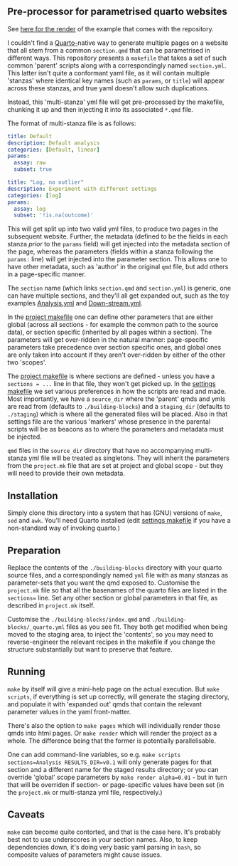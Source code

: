 ## Pre-processor for parametrised quarto websites

See [here for the render](https://franciscrickinstitute.github.io/babs-pre-quarto/)
of the example that comes with the repository.

I couldn't find a
[Quarto-](https://github.com/quarto-dev/quarto-cli)native way to
generate multiple pages on a website that all stem from a common
`section.qmd` that can be parametrised in different ways. This
repository presents a `makefile` that takes a set of such common
'parent' scripts along with a correspondingly named
`section.yml`. This latter isn't quite a conformant yaml file, as it
will contain multiple 'stanzas' where identical key names (such as
`params`, or `title`) will appear across these stanzas, and true yaml
doesn't allow such duplications.

Instead, this 'multi-stanza' yml file will get pre-processed by the
makefile, chunking it up and then injecting it into its associated
`*.qmd` file.

The format of multi-stanza file is as follows:

```yml
title: Default
description: Default analysis
categories: [Default, linear]
params:
  assay: raw
  subset: true

title: "Log, no outlier"
description: Experiment with different settings 
categories: [log]
params:
  assay: log
  subset: '!is.na(outcome)'
```

This will get split up into two valid yml files, to produce two pages
in the subsequent website.  Further, the metadata (defined to be the
fields in each stanza _prior_ to the `params` field) will get injected
into the metadata section of the page, whereas the parameters (fields
within a stanza following the `params:` line) will get injected into
the parameter section.  This allows one to have other metadata, such
as 'author' in the original `qmd` file, but add others in a
page-specific manner.

The `section` name (which links `section.qmd` and `section.yml`) is
generic, one can have multiple sections, and they'll all get expanded
out, such as the toy examples
[Analysis.yml](building-blocks/Analysis.yml) and
[Down-stream.yml](building-blocks/Down-stream.yml).

In the [project makefile](project.mk) one can define other parameters
that are either global (across all sections - for example the common
path to the source data), or section specific (inherited by all pages
within a section).  The parameters will get over-ridden in the natural
manner: page-specific parameters take precedence over section specific
ones, and global ones are only taken into account if they aren't
over-ridden by either of the other two 'scopes'.

The [project makefile](project.mk) is where sections are defined -
unless you have a `sections = ...` line in that file, they won't get
picked up. In the [settings makefile](global.mk) we set various
preferences in how the scripts are read and made. Most importantly, we
have a `source_dir` where the 'parent' qmds and ymls are read from
(defaults to `./building-blocks`) and a `staging_dir` (defaults to
`./staging`) which is where all the generated files will be placed.
Also in that settings file are the various 'markers' whose presence in
the parental scripts will be as beacons as to where the parameters and
metadata must be injected.

`qmd` files in the `source_dir` directory that have no accompanying
multi-stanza yml file will be treated as singletons.  They will
inherit the parameters from the `project.mk` file that are set at
project and global scope - but they will need to provide their own
metadata.

## Installation

Simply clone this directory into a system that has (GNU) versions of
`make`, `sed` and `awk`. You'll need Quarto installed (edit [settings
makefile](global.mk) if you have a non-standard way of invoking quarto.)

## Preparation

Replace the contents of the `./building-blocks` directory with your
quarto source files, and a correspondingly named `yml` file with as
many stanzas as parameter-sets that you want the qmd exposed to.  Customise
the `project.mk` file so that all the basenames of the quarto files
are listed in the `sections=` line.  Set any other section or global
parameters in that file, as described in `project.mk` itself.

Customise the `./building-blocks/index.qmd` and
`./building-blocks/_quarto.yml` files as you see fit. They both get
modified when being moved to the staging area, to inject the
'contents', so you may need to reverse-engineer the relevant recipes
in the makefile if you change the structure substantially but want to
preserve that feature.

## Running

`make` by itself will give a mini-help page on the actual execution.
But `make scripts`, if everything is set up correctly, will generate
the staging directory, and populate it with 'expanded out' qmds that
contain the relevant parameter values in the yaml front-matter.

There's also the option to `make pages` which will individually render
those qmds into html pages.  Or `make render` which will render the
project as a whole.  The difference being that the former is
potentially parallelisable.

One can add command-line variables, so e.g. `make scripts
sections=Analysis RESULTS_DIR=v0.1` will only generate pages for that
section and a different name for the staged results directory; or you
can override 'global' scope parameters by `make render alpha=0.01` -
but in turn that will be overriden if section- or page-specific values
have been set (in the `project.mk` or multi-stanza yml file,
respectively.)

## Caveats

`make` can become quite contorted, and that is the case here. It's
probably best not to use underscores in your section names.  Also, to
keep dependencies down, it's doing very basic yaml parsing in `bash`,
so composite values of parameters might cause issues.
